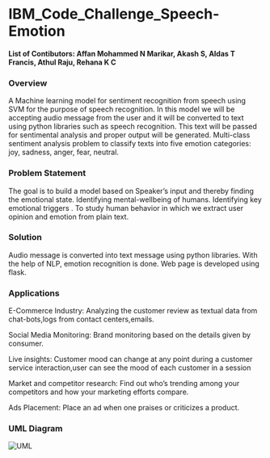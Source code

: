 # IBM_Code_Challenge_Speech-Emotion
**List of Contibutors:
Affan Mohammed N Marikar, Akash S, Aldas T Francis, Athul Raju, Rehana K C**


### Overview
A Machine learning model  for sentiment recognition from speech using SVM for the purpose of speech recognition. In this model we will be accepting audio message from the user and it will be converted to text using python libraries such as speech recognition. This text will be passed for sentimental analysis and proper output will be generated. Multi-class sentiment analysis problem to classify texts into five emotion categories: joy, sadness, anger, fear, neutral. 


### Problem Statement
The goal is to build a model based on Speaker’s input and thereby finding  the emotional  state.
Identifying mental-wellbeing of  humans.
Identifying key emotional triggers .
To study human behavior in which we extract user opinion and emotion from plain text.


### Solution
Audio message is converted into text message using python libraries.
With the help of NLP, emotion recognition is done.
Web page is developed using flask.

### Applications
E-Commerce Industry: Analyzing the customer review as textual data from chat-bots,logs from contact centers,emails.

Social Media Monitoring: Brand monitoring based on the details given by consumer.

Live insights: Customer mood can change at any point during a customer service interaction,user can see the mood of each customer in a session

Market and competitor research: Find out who’s trending among your competitors and how your marketing efforts compare.

Ads Placement: Place an  ad when one praises or criticizes a product.

### UML Diagram

![UML](https://user-images.githubusercontent.com/49243518/135561396-4f88b40e-951b-4ace-95f5-82621a4322d2.png)






